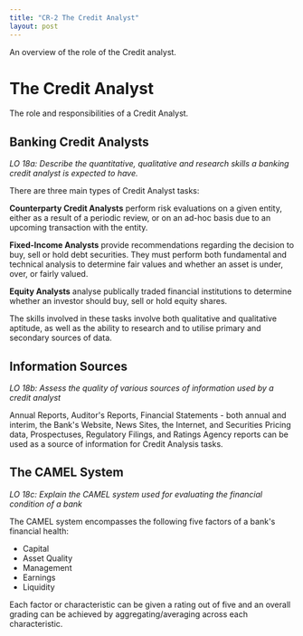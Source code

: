 ```yaml
---
title: "CR-2 The Credit Analyst"
layout: post
---
```

An overview of the role of the Credit analyst.

# The Credit Analyst
The role and responsibilities of a Credit Analyst.

## Banking Credit Analysts
_LO 18a: Describe the quantitative, qualitative and research skills a banking credit analyst is expected to have._

There are three main types of Credit Analyst tasks: 

**Counterparty Credit Analysts** perform risk evaluations on a given entity, either as a result of a periodic review, or on an ad-hoc basis due to an upcoming transaction with the entity. 

**Fixed-Income Analysts** provide recommendations regarding the decision to buy, sell or hold debt securities. They must perform both fundamental and technical analysis to determine fair values and whether an asset is under, over, or fairly valued. 

**Equity Analysts** analyse publically traded financial institutions to determine whether an investor should buy, sell or hold equity shares. 

The skills involved in these tasks involve both qualitative and qualitative aptitude, as well as the ability to research and to utilise primary and secondary sources of data. 

## Information Sources
_LO 18b: Assess the quality of various sources of information used by a credit analyst_

Annual Reports, Auditor's Reports, Financial Statements - both annual and interim, the Bank's Website, News Sites, the Internet, and Securities Pricing data, Prospectuses, Regulatory Filings, and Ratings Agency reports can be used as a source of information for Credit Analysis tasks. 

## The CAMEL System
_LO 18c: Explain the CAMEL system used for evaluating the financial condition of a bank_

The CAMEL system encompasses the following five factors of a bank's financial health: 

* Capital
* Asset Quality
* Management
* Earnings
* Liquidity

Each factor or characteristic can be given a rating out of five and an overall grading can be achieved by aggregating/averaging across each characteristic.
